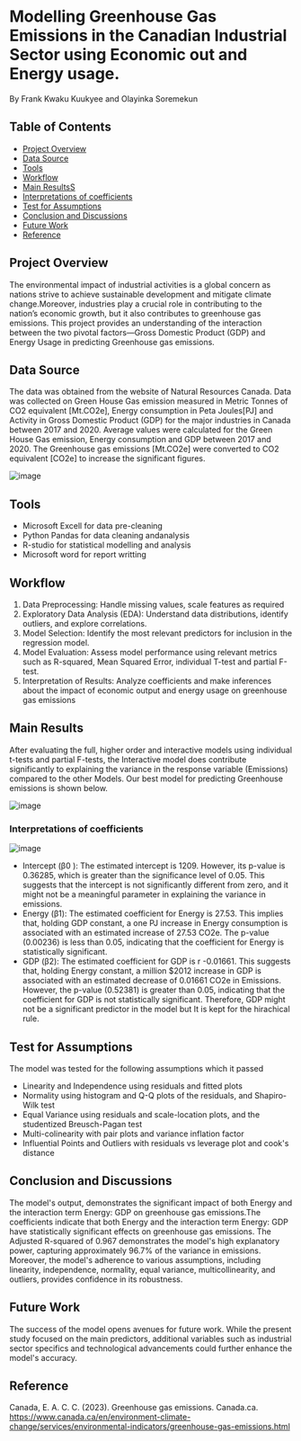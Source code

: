 # Modelling Greenhouse Gas Emissions in the Canadian Industrial Sector using Economic out and Energy usage.
By Frank Kwaku Kuukyee and 	Olayinka Soremekun 

## Table of Contents
- [Project Overview](#project-overview)
- [Data Source](#data-source)
- [Tools](#tools)
- [Workflow](#workflow)
- [Main ResultsS](#main-results)
- [Interpretations of coefficients](#interpretations-of-coefficients)
- [Test for Assumptions](#test-for-assumptions)
- [Conclusion and Discussions](#conclusion-and-discussions)
- [Future Work](#future-work)
- [Reference](#reference)
  
## Project Overview
The environmental impact of industrial activities is a global concern as nations strive to achieve sustainable development and mitigate climate change.Moreover, industries play a crucial role in contributing to the nation’s economic growth, but it also contributes to greenhouse gas emissions. This project provides an understanding of the interaction between the two pivotal factors—Gross Domestic Product (GDP) and Energy Usage in predicting Greenhouse gas emissions.

## Data Source
The data was obtained from the website of Natural Resources Canada. Data was collected on Green House Gas emission measured in Metric Tonnes of CO2 equivalent [Mt.CO2e], Energy consumption in Peta Joules[PJ] and Activity in Gross Domestic Product (GDP) for the major industries in Canada between 2017 and 2020. Average values were calculated for the Green House Gas emission, Energy consumption and GDP between 2017 and 2020. The Greenhouse gas emissions [Mt.CO2e] were converted to CO2 equivalent [CO2e] to increase the significant figures.

![image](https://github.com/Fkuukyee/Greenhouse-Gas-Emissions/assets/147086232/e47e2574-15f1-4fcb-ba91-cf3fb0067310)

## Tools
- Microsoft Excell for data pre-cleaning
- Python Pandas for data cleaning andanalysis
- R-studio for statistical modelling and analysis
- Microsoft word for report writting

## Workflow
1.	Data Preprocessing: Handle missing values, scale features as required
2.	Exploratory Data Analysis (EDA): Understand data distributions, identify outliers, and explore correlations.
3.	Model Selection: Identify the most relevant predictors for inclusion in the regression model.
4.	Model Evaluation: Assess model performance using relevant metrics such as R-squared, Mean Squared Error, individual T-test and partial F-test.
5.	Interpretation of Results: Analyze coefficients and make inferences about the impact of economic output and energy usage on greenhouse gas emissions

## Main Results
After evaluating the full, higher order and interactive models using individual t-tests and partial F-tests, the Interactive model does contribute significantly to explaining the variance in the response variable (Emissions) compared to the other Models. Our best model for predicting Greenhouse emissions is shown below.

![image](https://github.com/Fkuukyee/Greenhouse-Gas-Emissions/assets/147086232/599ae439-324d-45b5-a85b-84e97ff482c1)

### Interpretations of coefficients

![image](https://github.com/Fkuukyee/Greenhouse-Gas-Emissions/assets/147086232/914fde5d-d70f-41ab-86f0-5a063028b681)

- Intercept (β0 ): The estimated intercept is 1209. However, its p-value is 0.36285, which is greater than the significance level of 0.05. This suggests that the intercept is not significantly different from zero, and it might not be a meaningful parameter in explaining the variance in emissions.
- Energy (β1): The estimated coefficient for Energy is 27.53. This implies that, holding GDP constant, a one PJ increase in Energy consumption is associated with an estimated increase of 27.53 CO2e. The p-value (0.00236) is less than 0.05, indicating that the coefficient for Energy is statistically significant.
- GDP (β2): The estimated coefficient for GDP is r -0.01661. This suggests that, holding Energy constant, a million $2012 increase in GDP is associated with an estimated decrease of 0.01661 CO2e in Emissions. However, the p-value (0.52381) is greater than 0.05, indicating that the coefficient for GDP is not statistically significant. Therefore, GDP might not be a significant predictor in the model but It is kept for the hirachical rule.

## Test for Assumptions 
The model was tested for the following assumptions which it passed
- Linearity and Independence using residuals and fitted plots
- Normality using histogram and Q-Q plots of the residuals, and Shapiro-Wilk test
- Equal Variance using residuals and scale-location plots, and the studentized Breusch-Pagan test
- Multi-colinearity with pair plots and variance inflation factor
- Influential Points and Outliers with residuals vs leverage plot and cook's distance

## Conclusion and Discussions
The model's output, demonstrates the significant impact of both Energy and the interaction term Energy: GDP on greenhouse gas emissions.The coefficients indicate that both Energy and the interaction term Energy: GDP have statistically significant effects on greenhouse gas emissions. The Adjusted R-squared of 0.967 demonstrates the model's high explanatory power, capturing approximately 96.7% of the variance in emissions. Moreover, the model's adherence to various assumptions, including linearity, independence, normality, equal variance, multicollinearity, and outliers, provides confidence in its robustness. 

## Future Work
The success of the model opens avenues for future work. While the present study focused on the main predictors, additional variables such as industrial sector specifics and technological advancements could further enhance the model's accuracy. 

## Reference
Canada, E. A. C. C. (2023). Greenhouse gas emissions. Canada.ca. https://www.canada.ca/en/environment-climate-change/services/environmental-indicators/greenhouse-gas-emissions.html
